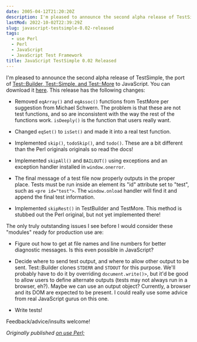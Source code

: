 ```yaml
---
date: 2005-04-12T21:20:20Z
description: I'm pleased to announce the second alpha release of TestSimple, the port of Test::Builder, Test::Simple, and Test::More] to JavaScript
lastMod: 2022-10-02T22:39:29Z
slug: javascript-testsimple-0.02-released
tags:
  - use Perl
  - Perl
  - JavaScript
  - JavaScript Test Framework
title: JavaScript TestSimple 0.02 Released
---
```


I'm pleased to announce the second alpha release of TestSimple, the port of
[Test::Builder, Test::Simple, and Test::More] to JavaScript. You can download it
[here]. This release has the following changes:

*   Removed `eqArray()` and `eqAssoc()` functions from TestMore per
    suggestion from Michael Schwern. The problem is that these are not
    test functions, and so are inconsistent with the way the rest of
    the functions work. `isDeeply()` is the function that users really
    want.

*   Changed `eqSet()` to `isSet()` and made it into a real test
    function.

*   Implemented `skip()`, `todoSkip()`, and `todo()`. These are a bit
    different than the Perl originals originals so read the docs!

*   Implemented `skipAll()` and `BAILOUT()` using exceptions and an
    exception handler installed in `window.onerror`.

*   The final message of a test file now properly outputs in the proper
    place. Tests must be run inside an element its "id" attribute set
    to "test", such as `<pre id="test">`. The `window.onload` handler
    will find it and append the final test information.

*   Implemented `skipRest()` in TestBuilder and TestMore. This method
    is stubbed out the Perl original, but not yet implemented there!

The only truly outstanding issues I see before I would consider these "modules"
ready for production use are:

*   Figure out how to get at file names and line numbers for better
    diagnostic messages. Is this even possible in JavaScript?

*   Decide where to send test output, and where to allow other output
    to be sent. Test::Builder clones `STDERR` and `STDOUT` for this
    purpose. We'll probably have to do it by overriding `document.write()>`,
    but it'd be good to allow users to define alternate outputs (tests
    may not always run in a browser, eh?). Maybe we can use an output
    object? Currently, a browser and its DOM are expected to be
    present. I could really use some advice from real JavaScript gurus
    on this one.

*   Write tests!

Feedback/advice/insults welcome!

*Originally published [on use Perl;]*

  [Test::Builder, Test::Simple, and Test::More]: http://search.cpan.org/dist/Test-Simple/
  [here]: http://www.justatheory.com/downloads/TestSimple-0.02.tar.gz
  [on use Perl;]: https://use-perl.github.io/user/Theory/journal/24154/
    "use.perl.org journal of Theory: “JavaScript TestSimple 0.02 Released”"
